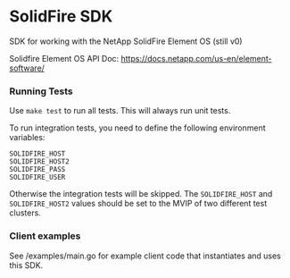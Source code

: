 # SolidFire SDK

SDK for working with the NetApp SolidFire Element OS (still v0)

Solidfire Element OS API Doc: https://docs.netapp.com/us-en/element-software/


### Running Tests

Use `make test` to run all tests. This will always run unit tests.

To run integration tests, you need to define the following environment variables:

```
SOLIDFIRE_HOST
SOLIDFIRE_HOST2
SOLIDFIRE_PASS
SOLIDFIRE_USER
```

Otherwise the integration tests will be skipped. The `SOLIDFIRE_HOST` and `SOLIDFIRE_HOST2` values should be set to the MVIP of two different test clusters.

### Client examples

See /examples/main.go for example client code that instantiates and uses this SDK.
